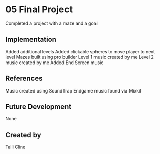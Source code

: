 # 05 Final Project
Completed a project with a maze and a goal

## Implementation
Added additional levels
Added clickable spheres to move player to next level
Mazes built using pro builder
Level 1 music created by me
Level 2 music created by me
Added End Screen music 

## References
Music created using SoundTrap
Endgame music found via Mixkit 


## Future Development

None

## Created by 
 Talli Cline
